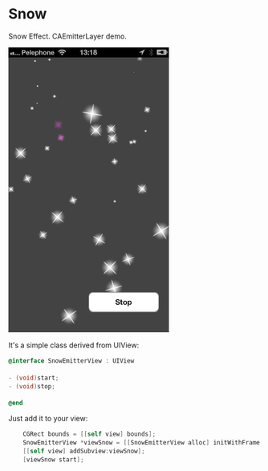 Snow
====

Snow Effect. CAEmitterLayer demo.

![Alt text](Screenshot.png "iPhone 5 screenshot")

It's a simple class derived from UIView:

`````objective-c
@interface SnowEmitterView : UIView

- (void)start;
- (void)stop;

@end
`````

Just add it to your view:

`````objective-c
    CGRect bounds = [[self view] bounds];
    SnowEmitterView *viewSnow = [[SnowEmitterView alloc] initWithFrame:bounds];
    [[self view] addSubview:viewSnow];
    [viewSnow start];
`````
